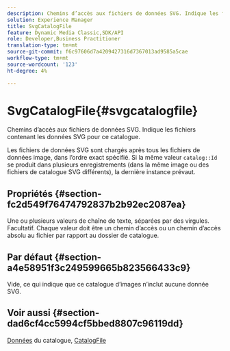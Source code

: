 ```yaml
---
description: Chemins d’accès aux fichiers de données SVG. Indique les fichiers contenant les données SVG pour ce catalogue.
solution: Experience Manager
title: SvgCatalogFile
feature: Dynamic Media Classic,SDK/API
role: Developer,Business Practitioner
translation-type: tm+mt
source-git-commit: f6c97606d7a4209427316d7367013ad9585a5cae
workflow-type: tm+mt
source-wordcount: '123'
ht-degree: 4%

---
```



# SvgCatalogFile{#svgcatalogfile}

Chemins d’accès aux fichiers de données SVG. Indique les fichiers contenant les données SVG pour ce catalogue.

Les fichiers de données SVG sont chargés après tous les fichiers de données image, dans l’ordre exact spécifié. Si la même valeur `catalog::Id` se produit dans plusieurs enregistrements (dans la même image ou des fichiers de catalogue SVG différents), la dernière instance prévaut.

## Propriétés {#section-fc2d549f76474792837b2b92ec2087ea}

Une ou plusieurs valeurs de chaîne de texte, séparées par des virgules. Facultatif. Chaque valeur doit être un chemin d’accès ou un chemin d’accès absolu au fichier par rapport au dossier de catalogue.

## Par défaut {#section-a4e58951f3c249599665b823566433c9}

Vide, ce qui indique que ce catalogue d’images n’inclut aucune donnée SVG.

## Voir aussi {#section-dad6cf4cc5994cf5bbed8807c96119dd}

[Données](../../../../../is-api/image-catalog/image-serving-api-ref/c-image-catalog-reference/c-overview/c-catalog-data-fields/c-catalog-data-fields.md#concept-b19581028ec44f98b9f5943624403d29) du catalogue,  [CatalogFile](../../../../../is-api/image-catalog/image-serving-api-ref/c-image-catalog-reference/c-attributes-reference/r-catalogfile.md#reference-16498bb4cb33458697c1ab002ea8db79)
